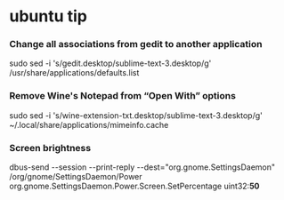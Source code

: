ubuntu tip
==========

### Change all associations from gedit to another application ###
sudo sed -i 's/gedit.desktop/sublime-text-3.desktop/g' /usr/share/applications/defaults.list

### Remove Wine's Notepad from “Open With” options ###
sudo sed -i 's/wine-extension-txt.desktop/sublime-text-3.desktop/g' ~/.local/share/applications/mimeinfo.cache

### Screen brightness
dbus-send --session --print-reply --dest="org.gnome.SettingsDaemon" /org/gnome/SettingsDaemon/Power org.gnome.SettingsDaemon.Power.Screen.SetPercentage uint32:**50**
